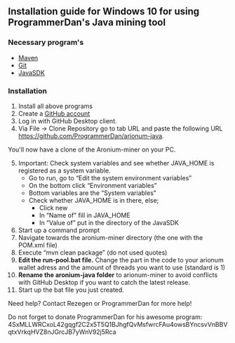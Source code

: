 ## Installation guide for Windows 10 for using ProgrammerDan's Java mining tool

### Necessary program's
- [Maven](https://maven.apache.org/)
- [Git](https://desktop.github.com/)
- [JavaSDK](http://www.oracle.com/technetwork/java/javase/downloads/jdk8-downloads-2133151.html)

### Installation
1. Install all above programs
2. Create a [GitHub account](https://github.com/join?source=header-repo)
3. Log in with GitHub Desktop client.
4. Via File → Clone Repository go to tab URL and paste the following URL https://github.com/ProgrammerDan/arionum-java.

  You'll now have a clone of the Aronium-miner on your PC.
  
5. Important: Check system variables and see whether JAVA_HOME is registered as a system variable. 
    - Go to run, go to “Edit the system environment variables” 
    - On the bottom click “Environment variables” 
    - Bottom variables are the “System variables” 
    - Check whether JAVA_HOME is in there, else;
      - Click new 
      - In “Name of” fill in JAVA_HOME 
      - In “Value of” put in the directory of the JavaSDK 
6. Start up a command prompt
7. Navigate towards the aronium-miner directory (the one with the POM.xml file)
8. Execute “mvn clean package” (do not used quotes)
9. **Edit the run-pool.bat file.** Change the part in the code to your arionum wallet adress and the amount of threads you want to use (standard is 1)
10. **Rename the aronium-java folder** to arionum-miner to avoid conflicts with GitHub Desktop if you want to catch the latest release.
11. Start up the bat file you just created.

Need help? Contact Rezegen or ProgrammerDan for more help! 

Do not forget to donate ProgrammerDan for his awesome program:
4SxMLLWRCxoL42gqgf2C2x5T5Q1BJhgfQvMsfwrcFAu4owsBYncsvVnBBVqtxVrkqHVZ8nJGrcJB7yWnV92j5Rca 

